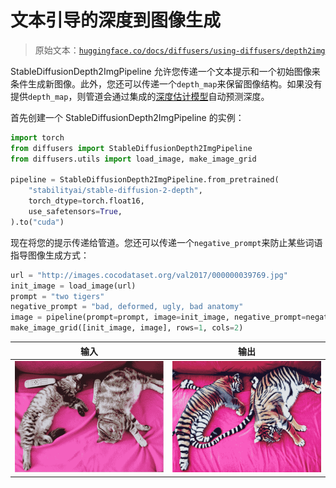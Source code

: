 # 文本引导的深度到图像生成

> 原始文本：[`huggingface.co/docs/diffusers/using-diffusers/depth2img`](https://huggingface.co/docs/diffusers/using-diffusers/depth2img)

StableDiffusionDepth2ImgPipeline 允许您传递一个文本提示和一个初始图像来条件生成新图像。此外，您还可以传递一个`depth_map`来保留图像结构。如果没有提供`depth_map`，则管道会通过集成的[深度估计模型](https://github.com/isl-org/MiDaS)自动预测深度。

首先创建一个 StableDiffusionDepth2ImgPipeline 的实例：

```py
import torch
from diffusers import StableDiffusionDepth2ImgPipeline
from diffusers.utils import load_image, make_image_grid

pipeline = StableDiffusionDepth2ImgPipeline.from_pretrained(
    "stabilityai/stable-diffusion-2-depth",
    torch_dtype=torch.float16,
    use_safetensors=True,
).to("cuda")
```

现在将您的提示传递给管道。您还可以传递一个`negative_prompt`来防止某些词语指导图像生成方式：

```py
url = "http://images.cocodataset.org/val2017/000000039769.jpg"
init_image = load_image(url)
prompt = "two tigers"
negative_prompt = "bad, deformed, ugly, bad anatomy"
image = pipeline(prompt=prompt, image=init_image, negative_prompt=negative_prompt, strength=0.7).images[0]
make_image_grid([init_image, image], rows=1, cols=2)
```

| 输入 | 输出 |
| --- | --- |
| ![](img/2f1f91d70455bec95744691b06b71479.png) | ![](img/ec4ef61a8f3453c87460b28b5b18a31f.png) |
